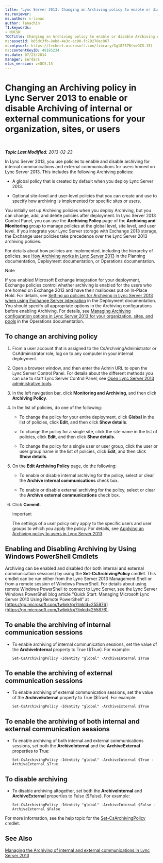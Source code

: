 ```yaml
---
title: 'Lync Server 2013: Changing an Archiving policy to enable or disable Archiving of internal or external communications for your organization, sites, or users'
ms.reviewer: 
ms.author: v-lanac
author: lanachin
f1.keywords:
- NOCSH
TOCTitle: Changing an Archiving policy to enable or disable Archiving of internal or external communications for your organization, sites, or users
ms:assetid: b85dc3fb-8ebd-4e3c-ac90-fc79270ac867
ms:mtpsurl: https://technet.microsoft.com/library/Gg182576(v=OCS.15)
ms:contentKeyID: 48185234
ms.date: 07/23/2014
manager: serdars
mtps_version: v=OCS.15
---
```


<div data-xmlns="http://www.w3.org/1999/xhtml">

<div class="topic" data-xmlns="http://www.w3.org/1999/xhtml" data-msxsl="urn:schemas-microsoft-com:xslt" data-cs="https://msdn.microsoft.com/">

<div data-asp="https://msdn2.microsoft.com/asp">

# Changing an Archiving policy in Lync Server 2013 to enable or disable Archiving of internal or external communications for your organization, sites, or users

</div>

<div id="mainSection">

<div id="mainBody">

<span> </span>

_**Topic Last Modified:** 2013-02-23_

In Lync Server 2013, you use policies to enable and disable archiving for internal communications and external communications for users homed on Lync Server 2013. This includes the following Archiving policies:

  - A global policy that is created by default when you deploy Lync Server 2013.

  - Optional site-level and user-level policies that you can create and use to specify how archiving is implemented for specific sites or users.

You initially set up Archiving policies when you deploy Archiving, but you can change, add, and delete policies after deployment. In Lync Server 2013 Control Panel, you can use the **Archiving Policy** page of the **Archiving and Monitoring** group to manage policies at the global level, site level, and user level. If you integrate your Lync Server storage with Exchange 2013 storage, the Exchange user policies take precedence over the Lync Server 2013 archiving policies.

For details about how policies are implemented, including the hierarchy of policies, see [How Archiving works in Lync Server 2013](lync-server-2013-how-archiving-works.md) in the Planning documentation, Deployment documentation, or Operations documentation.

<div>


> [!NOTE]  
> If you enabled Microsoft Exchange integration for your deployment, Exchange policies control whether archiving is enabled for the users who are homed on Exchange 2013 and have their mailboxes put on In-Place Hold. For details, see <A href="lync-server-2013-setting-up-policies-for-archiving-when-using-exchange-server-integration.md">Setting up policies for Archiving in Lync Server 2013 when using Exchange Server integration</A> in the Deployment documentation.<BR>You should specify all appropriate options in the Archiving configurations before enabling Archiving. For details, see <A href="lync-server-2013-managing-archiving-configuration-options-for-your-organization-sites-and-pools.md">Managing Archiving configuration options in Lync Server 2013 for your organization, sites, and pools</A> in the Operations documentation.



</div>

<div>

## To change an archiving policy

1.  From a user account that is assigned to the CsArchivingAdministrator or CsAdministrator role, log on to any computer in your internal deployment.

2.  Open a browser window, and then enter the Admin URL to open the Lync Server Control Panel. For details about the different methods you can use to start Lync Server Control Panel, see [Open Lync Server 2013 administrative tools](lync-server-2013-open-lync-server-administrative-tools.md).

3.  In the left navigation bar, click **Monitoring and Archiving**, and then click **Archiving Policy**.

4.  In the list of policies, do one of the following:
    
      - To change the policy for your entire deployment, click **Global** in the list of policies, click **Edit**, and then click **Show details**.
    
      - To change the policy for a single site, click the site name in the list of policies, click **Edit**, and then click **Show details**.
    
      - To change the policy for a single user or user group, click the user or user group name in the list of policies, click **Edit**, and then click **Show details**.

5.  On the **Edit Archiving Policy** page, do the following:
    
      - To enable or disable internal archiving for the policy, select or clear the **Archive internal communications** check box.
    
      - To enable or disable external archiving for the policy, select or clear the **Archive external communications** check box.

6.  Click **Commit**.
    
    <div>
    

    > [!IMPORTANT]  
    > The settings of a user policy only apply to the specific users and user groups to which you apply the policy. For details, see <A href="lync-server-2013-applying-an-archiving-policy-to-users.md">Applying an Archiving policy to users in Lync Server 2013</A>

    
    </div>

</div>

<div>

## Enabling and Disabling Archiving by Using Windows PowerShell Cmdlets

Archiving can be enabled and disabled (for both internal and external communication sessions) by using the **Set-CsArchivingPolicy** cmdlet. This cmdlet can be run either from the Lync Server 2013 Management Shell or from a remote session of Windows PowerShell. For details about using remote Windows PowerShell to connect to Lync Server, see the Lync Server Windows PowerShell blog article "Quick Start: Managing Microsoft Lync Server 2010 Using Remote PowerShell" at [https://go.microsoft.com/fwlink/p/?linkId=255876](https://go.microsoft.com/fwlink/p/?linkid=255876).

<div>

## To enable the archiving of internal communication sessions

  - To enable archiving of internal communication sessions, set the value of the **ArchiveInternal** property to True ($True). For example:
    
        Set-CsArchivingPolicy -Identity "global" -ArchiveInternal $True

</div>

<div>

## To enable the archiving of external communication sessions

  - To enable archiving of external communication sessions, set the value of the **ArchiveExternal** property to True ($True). For example:
    
        Set-CsArchivingPolicy -Identity "global" -ArchiveExternal $True

</div>

<div>

## To enable the archiving of both internal and external communication sessions

  - To enable archiving of both internal and external communications sessions, set both the **ArchiveInternal** and the **ArchiveExternal** properties to True:
    
        Set-CsArchivingPolicy -Identity "global" -ArchiveInternal $True -ArchiveExternal $True

</div>

<div>

## To disable archiving

  - To disable archiving altogether, set both the **ArchiveInternal** and **ArchiveExternal** properties to False ($False). For example:
    
        Set-CsArchivingPolicy -Identity "global" -ArchiveInternal $False -ArchiveExternal $False

</div>

For more information, see the help topic for the [Set-CsArchivingPolicy](https://docs.microsoft.com/powershell/module/skype/Set-CsArchivingPolicy) cmdlet.

</div>

<div>

## See Also


[Managing the Archiving of internal and external communications in Lync Server 2013](lync-server-2013-managing-the-archiving-of-internal-and-external-communications.md)  
  

</div>

</div>

<span> </span>

</div>

</div>

</div>


